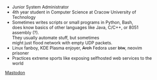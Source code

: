 - Junior System Administrator
- 4th year student in Computer Science at Cracow University of Technology
- Sometimes writes scripts or small programs in Python, Bash,   
  does know basics of other languages like Java, C/C++, or 8051 assembly (?).  
  They usually automate stuff, but sometimes   
  might just flood network with empty UDP packets.
- Linux fanboy, KDE Plasma enjoyer, ~~Arch~~ Fedora user ~~btw~~, neovim prisoner
- Practices extreme sports like exposing selfhosted web services to the world

<a rel="me" href="https://social.linux.pizza/@Szwendacz">Mastodon</a>
